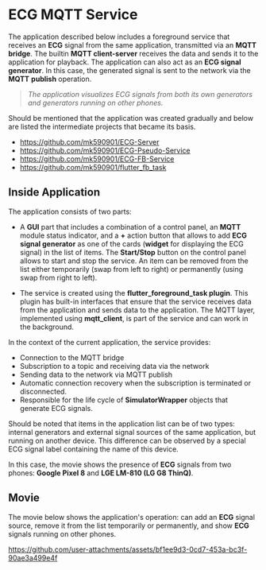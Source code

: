 # ECG MQTT Service

The application described below includes a foreground service that receives an __ECG__ signal from the same application, transmitted via an __MQTT bridge__. The builtin __MQTT client-server__ receives the data and sends it to the application for playback. The application can also act as an __ECG signal generator__. In this case, the generated signal is sent to the network via the __MQTT__ __publish__ operation.

> _The application visualizes ECG signals from both its own generators and generators running on other phones._

Should be mentioned that the application was created gradually and below are listed the intermediate projects that became its basis.

* https://github.com/mk590901/ECG-Server
* https://github.com/mk590901/ECG-Pseudo-Service
* https://github.com/mk590901/ECG-FB-Service
* https://github.com/mk590901/flutter_fb_task

## Inside Application

The application consists of two parts:

* A __GUI__ part that includes a combination of a control panel, an __MQTT__ module status indicator, and a __+__ action button that allows to add __ECG signal generator__ as one of the cards (__widget__ for displaying the ECG signal) in the list of items. The __Start/Stop__ button on the control panel allows to start and stop the service. An item can be removed from the list either temporarily (swap from left to right) or permanently (using swap from right to left).

* The service is created using the __flutter_foreground_task plugin__. This plugin has built-in interfaces that ensure that the service receives data from the application and sends data to the application. The MQTT layer, implemented using __mqtt_client__, is part of the service and can work in the background.

In the context of the current application, the service provides:
* Connection to the MQTT bridge
* Subscription to a topic and receiving data via the network
* Sending data to the network via MQTT publish
* Automatic connection recovery when the subscription is terminated or disconnected.
* Responsible for the life cycle of __SimulatorWrapper__ objects that generate ECG signals.

Should be noted that items in the application list can be of two types: internal generators and external signal sources of the same application, but running on another device. This difference can be observed by a special ECG signal label containing the name of this device.

In this case, the movie shows the presence of __ECG__ signals from two phones: __Google Pixel 8__ and __LGE LM-810 (LG G8 ThinQ)__.

## Movie

The movie below shows the application's operation: can add an __ECG__ signal source, remove it from the list temporarily or permanently, and show __ECG__ signals running on other phones.

https://github.com/user-attachments/assets/bf1ee9d3-0cd7-453a-bc3f-90ae3a499e4f




